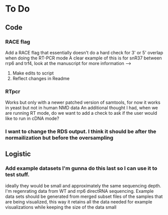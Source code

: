 # To Do

## Code

### RACE flag
Add a RACE flag that essentially doesn't do a hard check for 3' or 5' overlap when doing the RT-PCR mode
A clear example of this is for snR37 between rrp6 and trf4, look at the manuscript for more information --> 
1) Make edits to script
2) Reflect changes in Readme

### RTpcr
Works but only with a newer patched version of samtools, for now it works in yeast but not in human NMD data
An additional thought I had, when we are running RT mode, do we want to add a check to ask if the user would like to run in cDNA mode? 

### I want to change the RDS output. I think it should be after the normailization but before the oversampling

## Logistic

### Add example datasets I'm gunna do this last so I can use it to test stuff.
ideally they would be small and approximately the same sequencing depth.
I'm regenrating data from WT and rrp6 directRNA sequencing. 
Example data sets should be generated from merged subset files of the samples that are being visualized, this way it retains all the data needed for example visualizations while keeping the size of the data small 
